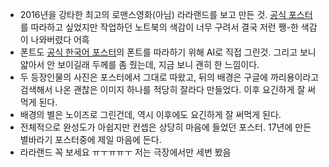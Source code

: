 - 2016년을 강타한 최고의 로맨스영화(아님) 라라랜드를 보고 만든 것. [공식 포스터](https://www.imdb.com/title/tt3783958/mediaviewer/rm3967749632)를 따라하고 싶었지만 작업하던 노트북의 색감이 너무 구려서 결국 저런 쨍-한 색감이 나와버렸다 어흑
- 폰트도 [공식 한국어 포스터](https://ko.wikipedia.org/wiki/%EB%9D%BC%EB%9D%BC%EB%9E%9C%EB%93%9C)의 폰트를 따라하기 위해 AI로 직접 그린것. 그리고 보니 얇아서 안 보이길래 두께를 좀 줬는데, 지금 보니 괜히 한 느낌이다.
- 두 등장인물의 사진은 포스터에서 그대로 따왔고, 뒤의 배경은 구글에 까리용이라고 검색해서 나온 괜찮은 이미지 하나를 적당히 잘라다 만들었다. 이후 요긴하게 잘 써먹게 된다.
- 배경의 별은 노이즈로 그린건데, 역시 이후에도 요긴하게 잘 써먹게 된다.
- 전체적으로 완성도가 아쉽지만 컨셉은 상당히 마음에 들었던 포스터. 17년에 만든 별바라기 포스터중에 제일 마음에 든다.
- 라라랜드 꼭 보세요 ㅠㅜㅠㅠㅜ 저는 극장에서만 세번 봤음
